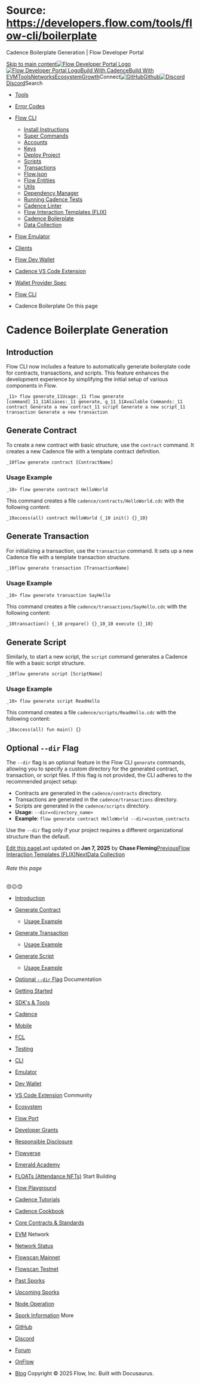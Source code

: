 # Source: https://developers.flow.com/tools/flow-cli/boilerplate




Cadence Boilerplate Generation | Flow Developer Portal





[Skip to main content](#__docusaurus_skipToContent_fallback)[![Flow Developer Portal Logo](/img/flow-docs-logo-dark.png)![Flow Developer Portal Logo](/img/flow-docs-logo-light.png)](/)[Build With Cadence](/build/flow)[Build With EVM](/evm/about)[Tools](/tools/flow-cli)[Networks](/networks/flow-networks)[Ecosystem](/ecosystem)[Growth](/growth)Connect[![GitHub]()Github](https://github.com/onflow)[![Discord]()Discord](https://discord.gg/flow)Search

* [Tools](/tools)
* [Error Codes](/tools/error-codes)
* [Flow CLI](/tools/flow-cli)
  + [Install Instructions](/tools/flow-cli/install)
  + [Super Commands](/tools/flow-cli/super-commands)
  + [Accounts](/tools/flow-cli/accounts/get-accounts)
  + [Keys](/tools/flow-cli/keys/generate-keys)
  + [Deploy Project](/tools/flow-cli/deployment/start-emulator)
  + [Scripts](/tools/flow-cli/scripts/execute-scripts)
  + [Transactions](/tools/flow-cli/transactions/send-transactions)
  + [Flow.json](/tools/flow-cli/flow.json/initialize-configuration)
  + [Flow Entities](/tools/flow-cli/get-flow-data/get-blocks)
  + [Utils](/tools/flow-cli/utils/signature-generate)
  + [Dependency Manager](/tools/flow-cli/dependency-manager)
  + [Running Cadence Tests](/tools/flow-cli/tests)
  + [Cadence Linter](/tools/flow-cli/lint)
  + [Flow Interaction Templates (FLIX)](/tools/flow-cli/flix)
  + [Cadence Boilerplate](/tools/flow-cli/boilerplate)
  + [Data Collection](/tools/flow-cli/data-collection)
* [Flow Emulator](/tools/emulator)
* [Clients](/tools/clients)
* [Flow Dev Wallet](/tools/flow-dev-wallet)
* [Cadence VS Code Extension](/tools/vscode-extension)
* [Wallet Provider Spec](/tools/wallet-provider-spec)


* [Flow CLI](/tools/flow-cli)
* Cadence Boilerplate
On this page
# Cadence Boilerplate Generation

## Introduction[​](#introduction "Direct link to Introduction")

Flow CLI now includes a feature to automatically generate boilerplate code for contracts, transactions, and scripts. This feature enhances the development experience by simplifying the initial setup of various components in Flow.

 `_11> flow generate_11Usage:_11 flow generate [command]_11_11Aliases:_11 generate, g_11_11Available Commands:_11 contract Generate a new contract_11 script Generate a new script_11 transaction Generate a new transaction`
## Generate Contract[​](#generate-contract "Direct link to Generate Contract")

To create a new contract with basic structure, use the `contract` command. It creates a new Cadence file with a template contract definition.

 `_10flow generate contract [ContractName]`
### Usage Example[​](#usage-example "Direct link to Usage Example")

 `_10> flow generate contract HelloWorld`

This command creates a file `cadence/contracts/HelloWorld.cdc` with the following content:

 `_10access(all) contract HelloWorld {_10 init() {}_10}`
## Generate Transaction[​](#generate-transaction "Direct link to Generate Transaction")

For initializing a transaction, use the `transaction` command. It sets up a new Cadence file with a template transaction structure.

 `_10flow generate transaction [TransactionName]`
### Usage Example[​](#usage-example-1 "Direct link to Usage Example")

 `_10> flow generate transaction SayHello`

This command creates a file `cadence/transactions/SayHello.cdc` with the following content:

 `_10transaction() {_10 prepare() {}_10_10 execute {}_10}`
## Generate Script[​](#generate-script "Direct link to Generate Script")

Similarly, to start a new script, the `script` command generates a Cadence file with a basic script structure.

 `_10flow generate script [ScriptName]`
### Usage Example[​](#usage-example-2 "Direct link to Usage Example")

 `_10> flow generate script ReadHello`

This command creates a file `cadence/scripts/ReadHello.cdc` with the following content:

 `_10access(all) fun main() {}`
## Optional `--dir` Flag[​](#optional---dir-flag "Direct link to optional---dir-flag")

The `--dir` flag is an optional feature in the Flow CLI `generate` commands, allowing you to specify a custom directory for the generated contract, transaction, or script files. If this flag is not provided, the CLI adheres to the recommended project setup:

* Contracts are generated in the `cadence/contracts` directory.
* Transactions are generated in the `cadence/transactions` directory.
* Scripts are generated in the `cadence/scripts` directory.
* **Usage**: `--dir=<directory_name>`
* **Example**: `flow generate contract HelloWorld --dir=custom_contracts`

Use the `--dir` flag only if your project requires a different organizational structure than the default.

[Edit this page](https://github.com/onflow/docs/tree/main/docs/tools/flow-cli/boilerplate.md)Last updated on **Jan 7, 2025** by **Chase Fleming**[PreviousFlow Interaction Templates (FLIX)](/tools/flow-cli/flix)[NextData Collection](/tools/flow-cli/data-collection)
###### Rate this page

😞😐😊

* [Introduction](#introduction)
* [Generate Contract](#generate-contract)
  + [Usage Example](#usage-example)
* [Generate Transaction](#generate-transaction)
  + [Usage Example](#usage-example-1)
* [Generate Script](#generate-script)
  + [Usage Example](#usage-example-2)
* [Optional `--dir` Flag](#optional---dir-flag)
Documentation

* [Getting Started](/build/getting-started/contract-interaction)
* [SDK's & Tools](/tools)
* [Cadence](https://cadence-lang.org/docs/)
* [Mobile](/build/guides/mobile/overview)
* [FCL](/tools/clients/fcl-js)
* [Testing](/build/smart-contracts/testing)
* [CLI](/tools/flow-cli)
* [Emulator](/tools/emulator)
* [Dev Wallet](https://github.com/onflow/fcl-dev-wallet)
* [VS Code Extension](/tools/vscode-extension)
Community

* [Ecosystem](/ecosystem)
* [Flow Port](https://port.onflow.org/)
* [Developer Grants](https://github.com/onflow/developer-grants)
* [Responsible Disclosure](https://flow.com/flow-responsible-disclosure)
* [Flowverse](https://www.flowverse.co/)
* [Emerald Academy](https://academy.ecdao.org/)
* [FLOATs (Attendance NFTs)](https://floats.city/)
Start Building

* [Flow Playground](https://play.flow.com/)
* [Cadence Tutorials](https://cadence-lang.org/docs/tutorial/first-steps)
* [Cadence Cookbook](https://open-cadence.onflow.org)
* [Core Contracts & Standards](/build/core-contracts)
* [EVM](/evm/about)
Network

* [Network Status](https://status.onflow.org/)
* [Flowscan Mainnet](https://flowdscan.io/)
* [Flowscan Testnet](https://testnet.flowscan.io/)
* [Past Sporks](/networks/node-ops/node-operation/past-sporks)
* [Upcoming Sporks](/networks/node-ops/node-operation/upcoming-sporks)
* [Node Operation](/networks/node-ops)
* [Spork Information](/networks/node-ops/node-operation/spork)
More

* [GitHub](https://github.com/onflow)
* [Discord](https://discord.gg/flow)
* [Forum](https://forum.onflow.org/)
* [OnFlow](https://onflow.org/)
* [Blog](https://flow.com/blog)
Copyright © 2025 Flow, Inc. Built with Docusaurus.

